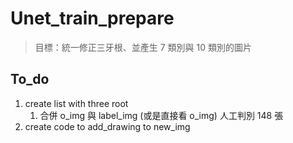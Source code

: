 # Unet_train_prepare
> 目標：統一修正三牙根、並產生 7 類別與 10 類別的圖片
## To_do
1. create list with three root
    1. 合併 o_img 與 label_img (或是直接看 o_img) 人工判別 148 張
2. create code to add_drawing to new_img
